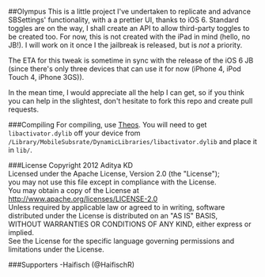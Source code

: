 ##Olympus
This is a little project I've undertaken to replicate and advance SBSettings' functionality, with a a prettier UI, thanks to iOS 6. Standard toggles are on the way, I shall create an API to allow third-party toggles to be created too. For now, this is not created with the iPad in mind (hello, no JB!). I will work on it once I the jailbreak is released, but is _not_ a priority.

The ETA for this tweak is sometime in sync with the release of the iOS 6 JB (since there's only three devices that can use it for now (iPhone 4, iPod Touch 4, iPhone 3GS)).

In the mean time, I would appreciate all the help I can get, so if you think you can help in the slightest, don't hesitate to fork this repo and create pull requests.


###Compiling
For compiling, use <a href="https://github.com/DHowett/theos">Theos</a>. You will need to get `libactivator.dylib` off your device from `/Library/MobileSubsrate/DynamicLibraries/libactivator.dylib` and place it in `lib/`. 


###License
   Copyright 2012 Aditya KD<br />
   Licensed under the Apache License, Version 2.0 (the "License");<br />
   you may not use this file except in compliance with the License.<br />
   You may obtain a copy of the License at<br />
       http://www.apache.org/licenses/LICENSE-2.0<br />
   Unless required by applicable law or agreed to in writing, software<br />
   distributed under the License is distributed on an "AS IS" BASIS,<br />
   WITHOUT WARRANTIES OR CONDITIONS OF ANY KIND, either express or implied.<br />
   See the License for the specific language governing permissions and<br />
   limitations under the License.<br />

###Supporters
-Haifisch (@HaifischR)